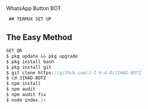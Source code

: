 # 
WhatsApp Button BOT

     ## TERMUX SET UP
  
## The Easy Method 

```js
GET QR
$ pkg update && pkg upgrade 
$ pkg install bash
$ pkg install git
$ git clone https://github.com/J-I-H-A-D/JIHAD-BOTZ
$ cd JIHAD-BOTZ
$ npm install 
$ npm audit
$ npm audit fix 
$ node index.js
```
      

